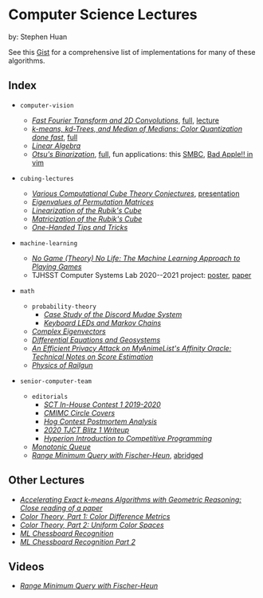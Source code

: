 # Computer Science Lectures
by: Stephen Huan

See this
[Gist](https://gist.github.com/stephen-huan/aa609965c86d750736398c28b025f9be)
for a comprehensive list of implementations for many of these algorithms.

## Index

- `computer-vision`
    - [_Fast Fourier Transform and 2D Convolutions_](./computer-vision/convolution/handout.pdf),
[full](./computer-vision/convolution/presentation.pdf),
[lecture](./computer-vision/convolution/lecture.pdf)
    - [_k-means, kd-Trees, and Median of Medians: Color Quantization done fast_](./computer-vision/kmeans-kd-tree/handout.pdf),
[full](./computer-vision/kmeans-kd-tree/presentation.pdf)
    - [_Linear Algebra_](./computer-vision/linear-algebra/lecture.pdf) 
    - [_Otsu's Binarization_](./computer-vision/otsu-binarization/handout.pdf),
[full](./computer-vision/otsu-binarization/presentation.pdf),
fun applications: this [SMBC](https://www.smbc-comics.com/comic/2010-09-11),
[Bad Apple!! in vim](https://youtu.be/q7K96mFyagE)

- `cubing-lectures`
    - [_Various Computational Cube Theory Conjectures_](./cubing-lectures/computational-cube-theory/cubetheory.pdf),
[presentation](./cubing-lectures/computational-cube-theory/ComputationalCubeTheory.pdf)
    - [_Eigenvalues of Permutation Matrices_](./cubing-lectures/eigenvalues-permutation-matrices/eigenvalue.pdf)
    - [_Linearization of the Rubik's Cube_](./cubing-lectures/linearization/linear.pdf)
    - [_Matricization of the Rubik's Cube_](./cubing-lectures/matricization/matrix.pdf)
    - [_One-Handed Tips and Tricks_](./cubing-lectures/one-handed-tips-tricks/lecture.pdf)
- `machine-learning`
    - [_No Game (Theory) No Life: The Machine Learning Approach to Playing Games_](./machine-learning/game-theory/lecture.pdf)
    - TJHSST Computer Systems Lab 2020--2021 project:
[poster](./machine-learning/syslab/poster.pdf),
[paper](./machine-learning/syslab/paper.pdf)
- `math`
    - `probability-theory`
        - [_Case Study of the Discord Mudae System_](./math/probability-theory/gacha-optimization/writeup.pdf)
        - [_Keyboard LEDs and Markov Chains_](./math/probability-theory/keyboard-markov-chains/writeup.pdf)
    - [_Complex Eigenvectors_](./math/complex-eigenvectors/writeup.pdf)
    - [_Differential Equations and Geosystems_](./math/diffy-geosystems/geosystems.pdf)
    - [_An Efficient Privacy Attack on MyAnimeList's Affinity Oracle: Technical Notes on Score Estimation_](./math/mal-affinity-attack/writeup.pdf)
    - [_Physics of Railgun_](./math/railgun/railgun.pdf)
- `senior-computer-team`
    - `editorials`
        - [_SCT In-House Contest 1 2019-2020_](./senior-computer-team/editorials/2019sctq1/writeup.pdf)
        - [_CMIMC Circle Covers_](./senior-computer-team/editorials/cmimc2021/writeup.pdf)
        - [_Hog Contest Postmortem Analysis_](./senior-computer-team/editorials/cs61a-hog-contest/writeup.pdf)
        - [_2020 TJCT Blitz 1 Writeup_](./senior-computer-team/editorials/ct-blitz1/writeup.pdf)
        - [_Hyperion Introduction to Competitive Programming_](./senior-computer-team/editorials/hyperion-intro/writeup.pdf)
    - [_Monotonic Queue_](./senior-computer-team/monotonic-queue/lecture.pdf)
    - [_Range Minimum Query with Fischer-Heun_](./senior-computer-team/range-minimum-query/lecture.pdf), [abridged](./senior-computer-team/abridged-rmq/lecture.pdf)

## Other Lectures

- [_Accelerating Exact k-means Algorithms with Geometric Reasoning: Close reading of a paper_](https://docs.google.com/presentation/d/1U8PiAoVIe2rvfzQ_q9tECdlYfy-mHq6HnJUC45Wy9Y4/edit?usp=sharing)
- [_Color Theory, Part 1: Color Difference Metrics_](https://docs.google.com/presentation/d/1XlxeFMDeSFhnE3O-h7EvX-LEPMq4O18Dc1llNjYITZI/edit?usp=sharing)
- [_Color Theory, Part 2: Uniform Color Spaces_](https://docs.google.com/presentation/d/1KGOiKWH8d5PEPVF3700smOwqc6q4iCkpAeJycYwdl8E/edit?usp=sharing)
- [_ML Chessboard Recognition_](https://docs.google.com/presentation/d/10itvI75JGUYMXxGsJWE88ZogLPrzJSDJ9z4w4koN2vs/edit?usp=sharing)
- [_ML Chessboard Recognition Part 2_](https://docs.google.com/presentation/d/1bNuaxi54NCM5oGh0NIlBVWBydJGxCPxmbSv71Ux3A9Y/edit?usp=sharing)

## Videos

- [_Range Minimum Query with Fischer-Heun_](https://www.youtube.com/watch?v=wqfwPICt-Tg)

